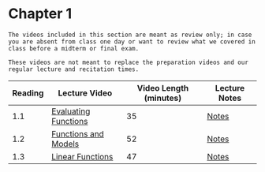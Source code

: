 Chapter 1
============================

```{warning}
The videos included in this section are meant as review only; in case you are absent from class one day or want to review what we covered in class before a midterm or final exam.

These videos are not meant to replace the preparation videos and our regular lecture and recitation times. 
```

|Reading|Lecture Video|Video Length (minutes)|Lecture Notes|
| --- | --- | --- | --- |
|1.1|[Evaluating Functions](https://ub.hosted.panopto.com/Panopto/Pages/Viewer.aspx?id=5e5f87de-f703-49bb-a502-af800118b1b7)|35|[Notes](https://buffalo.box.com/s/j6c8w52msx8rj24i81rba27gwr997irs)|
|1.2|[Functions and Models](https://ub.hosted.panopto.com/Panopto/Pages/Viewer.aspx?id=3474ea8f-ec9b-43d6-b3ad-af800114f9bc)|52|[Notes](https://buffalo.box.com/s/zix364keb420euhrmonlwlzpllurqji4)|
|1.3|[Linear Functions](https://ub.hosted.panopto.com/Panopto/Pages/Viewer.aspx?id=01dbcb4c-4a26-4202-9aa1-af800128f1d5)|47|[Notes](https://buffalo.box.com/s/ybcrs94s7efywn69j4tk588pp9pzd87r)|